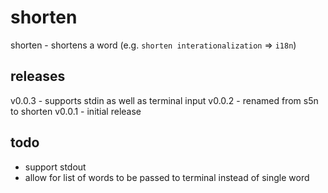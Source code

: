 # shorten
shorten - shortens a word  (e.g. `shorten interationalization` => `i18n`)

## releases
v0.0.3 - supports stdin as well as terminal input
v0.0.2 - renamed from s5n to shorten
v0.0.1 - initial release


## todo 
* support stdout
* allow for list of words to be passed to terminal instead of single word